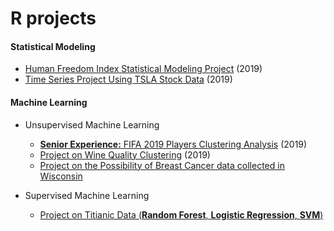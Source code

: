 # R projects
#### Statistical Modeling
  - [Human Freedom Index Statistical Modeling Project](https://github.com/YutaUtah/R-project/tree/master/school%20project/HFI%20Analysis) (2019)
  - [Time Series Project Using TSLA Stock Data](https://github.com/YutaUtah/R-project/tree/master/time%20series) (2019)

#### Machine Learning
  - Unsupervised Machine Learning
    - [**Senior Experience:** FIFA 2019 Players Clustering Analysis](https://github.com/YutaUtah/R-project/blob/master/school%20project/fifa2.Rmd) (2019)
    - [Project on Wine Quality Clustering](https://github.com/YutaUtah/R-project/blob/master/school%20project/wine%20quality.Rmd) (2019)
    - [Project on the Possibility of Breast Cancer data collected in Wisconsin](https://github.com/YutaUtah/R-project/blob/master/school%20project/breastcancer.Rmd)

  - Supervised Machine Learning
    - [Project on Titianic Data (**Random Forest**, **Logistic Regression**, **SVM**)](https://github.com/YutaUtah/R-project/blob/master/titanic/titanic.Rmd)
